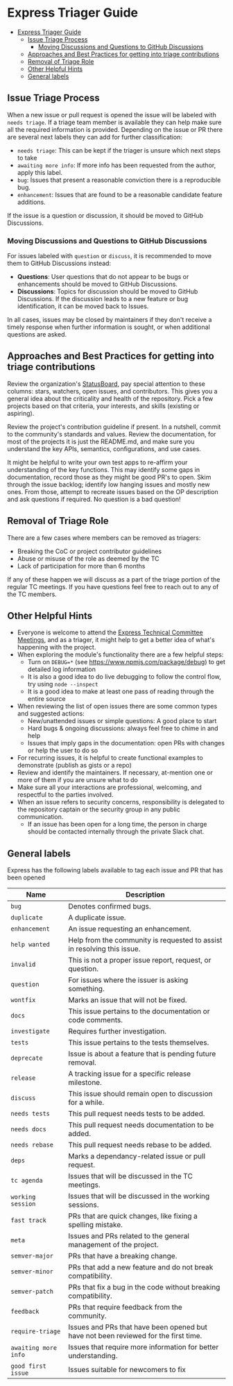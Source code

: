 # Express Triager Guide

- [Express Triager Guide](#express-triager-guide)
  - [Issue Triage Process](#issue-triage-process)
    - [Moving Discussions and Questions to GitHub Discussions](#moving-discussions-and-questions-to-github-discussions)
  - [Approaches and Best Practices for getting into triage contributions](#approaches-and-best-practices-for-getting-into-triage-contributions)
  - [Removal of Triage Role](#removal-of-triage-role)
  - [Other Helpful Hints](#other-helpful-hints)
  - [General labels](#general-labels)

## Issue Triage Process

When a new issue or pull request is opened the issue will be labeled with `needs triage`.
If a triage team member is available they can help make sure all the required information
is provided. Depending on the issue or PR there are several next labels they can add for further
classification:

- `needs triage`: This can be kept if the triager is unsure which next steps to take
- `awaiting more info`: If more info has been requested from the author, apply this label.
- `bug`: Issues that present a reasonable conviction there is a reproducible bug.
- `enhancement`: Issues that are found to be a reasonable candidate feature additions.

If the issue is a question or discussion, it should be moved to GitHub Discussions.

### Moving Discussions and Questions to GitHub Discussions

For issues labeled with `question` or `discuss`, it is recommended to move them to GitHub Discussions instead:

- **Questions**: User questions that do not appear to be bugs or enhancements should be moved to GitHub Discussions.
- **Discussions**: Topics for discussion should be moved to GitHub Discussions. If the discussion leads to a new feature or bug identification, it can be moved back to Issues.

In all cases, issues may be closed by maintainers if they don't receive a timely response when
further information is sought, or when additional questions are asked.

## Approaches and Best Practices for getting into triage contributions

Review the organization's [StatusBoard](https://expressjs.github.io/statusboard/),
pay special attention to these columns: stars, watchers, open issues, and contributors.
This gives you a general idea about the criticality and health of the repository.
Pick a few projects based on that criteria, your interests, and skills (existing or aspiring).

Review the project's contribution guideline if present. In a nutshell,
commit to the community's standards and values. Review the
documentation, for most of the projects it is just the README.md, and
make sure you understand the key APIs, semantics, configurations, and use cases.

It might be helpful to write your own test apps to re-affirm your
understanding of the key functions. This may identify some gaps in
documentation, record those as they might be good PR's to open.
Skim through the issue backlog; identify low hanging issues and mostly new ones.
From those, attempt to recreate issues based on the OP description and
ask questions if required. No question is a bad question!

## Removal of Triage Role

There are a few cases where members can be removed as triagers:

- Breaking the CoC or project contributor guidelines
- Abuse or misuse of the role as deemed by the TC
- Lack of participation for more than 6 months

If any of these happen we will discuss as a part of the triage portion of the regular TC meetings.
If you have questions feel free to reach out to any of the TC members.

## Other Helpful Hints

- Everyone is welcome to attend the [Express Technical Committee Meetings](https://github.com/expressjs/discussions#expressjs-tc-meetings), and as a triager, it might help to get a better idea of what's happening with the project.
- When exploring the module's functionality there are a few helpful steps:
  - Turn on `DEBUG=*` (see <https://www.npmjs.com/package/debug>) to get detailed log information
  - It is also a good idea to do live debugging to follow the control flow, try using `node --inspect`
  - It is a good idea to make at least one pass of reading through the entire source
- When reviewing the list of open issues there are some common types and suggested actions:
  - New/unattended issues or simple questions: A good place to start
  - Hard bugs & ongoing discussions: always feel free to chime in and help
  - Issues that imply gaps in the documentation: open PRs with changes or help the user to do so
- For recurring issues, it is helpful to create functional examples to demonstrate (publish as gists or a repo)
- Review and identify the maintainers. If necessary, at-mention one or more of them if you are unsure what to do
- Make sure all your interactions are professional, welcoming, and respectful to the parties involved.
- When an issue refers to security concerns, responsibility is delegated to the repository captain or the security group in any public communication.
  - If an issue has been open for a long time, the person in charge should be contacted internally through the private Slack chat.

## General labels

Express has the following labels available to tag each issue and PR that has been opened

| Name                 | Description                                                                         |
| -------------------- | ----------------------------------------------------------------------------------- |
| `bug`                | Denotes confirmed bugs.                                                             |
| `duplicate`          | A duplicate issue.                                                                  |
| `enhancement`        | An issue requesting an enhancement.                                                 |
| `help wanted`        | Help from the community is requested to assist in resolving this issue.             |
| `invalid`            | This is not a proper issue report, request, or question.                            |
| `question`           | For issues where the issuer is asking something.                                    |
| `wontfix`            | Marks an issue that will not be fixed.                                              |
| `docs`               | This issue pertains to the documentation or code comments.                          |
| `investigate`        | Requires further investigation.                                                     |
| `tests`              | This issue pertains to the tests themselves.                                        |
| `deprecate`          | Issue is about a feature that is pending future removal.                            |
| `release`            | A tracking issue for a specific release milestone.                                  |
| `discuss`            | This issue should remain open to discussion for a while.                            |
| `needs tests`        | This pull request needs tests to be added.                                          |
| `needs docs`         | This pull request needs documentation to be added.                                  |
| `needs rebase`       | This pull request needs rebase to be added.                                         |
| `deps`               | Marks a dependancy-related issue or pull request.                                   |
| `tc agenda`          | Issues that will be discussed in the TC meetings.                                   |
| `working session`    | Issues that will be discussed in the working sessions.                              |
| `fast track`         | PRs that are quick changes, like fixing a spelling mistake.                         |
| `meta`               | Issues and PRs related to the general management of the project.                    |
| `semver-major`       | PRs that have a breaking change.                                                    |
| `semver-minor`       | PRs that add a new feature and do not break compatibility.                          |
| `semver-patch`       | PRs that fix a bug in the code without breaking compatibility.                      |
| `feedback`           | PRs that require feedback from the community.                                       |
| `require-triage`     | Issues and PRs that have been opened but have not been reviewed for the first time. |
| `awaiting more info` | Issues that require more information for better understanding.                      |
| `good first issue`   | Issues suitable for newcomers to fix                                                |
